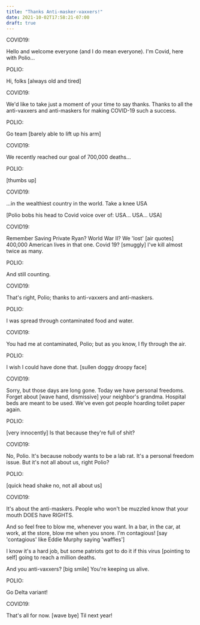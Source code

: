 ```yaml
---
title: "Thanks Anti-masker-vaxxers!"
date: 2021-10-02T17:58:21-07:00
draft: true
---
```



COVID19:

  Hello and welcome everyone (and I do mean everyone). I'm Covid,
  here with Polio...

POLIO:

  Hi, folks [always old and tired]

COVID19:

  We'd like to take just a moment of your time to say thanks. Thanks
  to all the anti-vaxxers and anti-maskers for making COVID-19 such a
  success.

POLIO:

  Go team [barely able to lift up his arm]

COVID19:

  We recently reached our goal of 700,000 deaths...

POLIO:

  [thumbs up]

COVID19:

  ...in the wealthiest country in the world. Take a knee USA

[Polio bobs his head to Covid voice over of: USA... USA... USA]

COVID19:

  Remember Saving Private Ryan? World War II? We 'lost' [air quotes]
  400,000 American lives in that one. Covid 19? [smuggly] I've kill
  almost twice as many.


POLIO:

  And still counting.


COVID19:

  That's right, Polio; thanks to anti-vaxxers and anti-maskers.


POLIO:

  I was spread through contaminated food and water.


COVID19:

  You had me at contaminated, Polio; but as you know, I fly through
  the air.


POLIO:

  I wish I could have done that. [sullen doggy droopy face]

COVID19:

  Sorry, but those days are long gone. Today we have personal
  freedoms. Forget about [wave hand, dismissive] your neighbor's
  grandma. Hospital beds are meant to be used. We've even got people
  hoarding toilet paper again.

POLIO:

  [very innocently] Is that because they're full of shit?

COVID19:

  No, Polio. It's because nobody wants to be a lab rat. It's a
  personal freedom issue. But it's not all about us, right Polio?


POLIO:

  [quick head shake no, not all about us]

COVID19:

  It's about the anti-maskers. People who won't be muzzled know that
  your mouth DOES have RIGHTS.

  And so feel free to blow me, whenever you want. In a bar, in the
  car, at work, at the store, blow me when you snore. I'm contagious!
  [say 'contagious' like Eddie Murphy saying 'waffles']

  I know it's a hard job, but some patriots got to do it if this
  virus [pointing to self] going to reach a million deaths.

  And you anti-vaxxers? [big smile] You're keeping us alive.

POLIO:

  Go Delta variant!


COVID19:

  That's all for now. [wave bye] Til next year!


